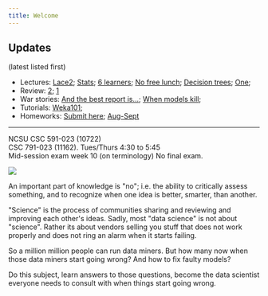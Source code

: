 ```yaml
---
title: Welcome
---
```






## Updates

(latest listed first)

+ Lectures:  [Lace2](lace2); [Stats](stats); [6 learners](sixlearners); [No free lunch](lect02); [Decision trees](dt101); [One](lect01); 
+ Review: [2](review2); [1](review1)
+ War stories: [And the best report is...](warstory4); [When models kill](warstory0);
+ Tutorials: [Weka101](tutweka);
+ Homeworks:  [Submit here](http://tiny.cc/fss17give); [Aug-Sept](homeworks)

-------

NCSU CSC 591-023 (10722)  
CSC 791-023 (11162).  Tues/Thurs 4:30 to 5:45  
Mid-session exam week 10 (on terminology)  No final exam.


<img class="pure-img displayed"  src="https://github.com/txt/fss16/raw/master/img/science.png">



An important part of knowledge  is "no"; i.e. the ability to critically assess something, and to recognize when one idea  is better, smarter, than another.

"Science" is the process of communities sharing and reviewing and improving each other's ideas. Sadly, most "data science" is not about "science". Rather its about vendors selling you stuff that does not work properly and does not
ring an alarm when it starts failing.

So a million million people can run data miners. But how many  now when those data miners start going wrong? And how to fix faulty models?

Do this subject, learn answers to those questions, become the data scientist everyone needs to consult with  when things start going wrong.



